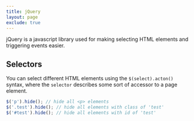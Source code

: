 ```yaml
---
title: jQuery
layout: page
exclude: true
---
```

jQuery is a javascript library used for making selecting HTML elements and triggering events easier.

## Selectors

You can select different HTML elements using the `$(select).acton()` syntax, where the `selector` describes some sort of accessor to a page element.
```js
$('p').hide(); // hide all <p> elements
$('.test').hide(); // hide all elements with class of 'test'
$('#test').hide(); // hide all elements with id of 'test'
```
<!--stackedit_data:
eyJoaXN0b3J5IjpbMTk4MDc2NzUzNywxMTU3NzQzNDM0XX0=
-->
